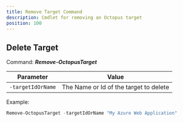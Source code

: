 ```yaml
---
title: Remove Target Command
description: Cmdlet for removing an Octopus target
position: 100
---
```


## Delete Target
Command: **_Remove-OctopusTarget_**

| Parameter         | Value                                  |
| ----------------- | -------------------------------------- |
| `-targetIdOrName` | The Name or Id of the target to delete |

Example:
```powershell
Remove-OctopusTarget -targetIdOrName "My Azure Web Application"
```